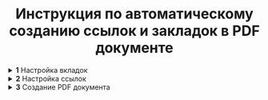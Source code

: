 <h1 align="center">Инструкция по автоматическому созданию ссылок и закладок в PDF документе</h1>

  <details>
    <p>
    <summary>
      <b>1</b> Настройка вкладок
    </summary>
    </p>
    <details>
      <p>
      <summary>
        <b>1.1</b> Создание нового стиля
      </summary>
      </p>
      <p>
      <b>1.1.1</b> Первым делом создаём адекватный стиль заголовка. Переходим во вкладку "Главная". В разделе "Стили" снизу справа нажимаем зночок <img src="https://github.com/Mr-Krabs95/links_and_bookmarks_PDF/blob/main/icons/icon1.png"> ->"Создать стиль".<br>
      <img src="https://github.com/Mr-Krabs95/links_and_bookmarks_PDF/blob/main/screenshots/1.1.1.png">
      </p>
      </p>
      <b>1.1.2</b> В появившемся окне "Создание стиля" вводим следующие значения: <br>
      Имя: Закладки PDF<br>
      Стиль: Абзаца<br>
      Основан на стиле: Обычный<br>
      Стиль следующего абзаца: Обычный<br>
      Форматирование: Times New Roman, 12, <b>Ж</b>, Авто, выравнивание по ширине, междустрочный интервал - одинарный, междустрочное расстояние - минимальное<br>
      Ставим галочку "Добавить в коллекцию стилей"<br>
      <img src="https://github.com/Mr-Krabs95/links_and_bookmarks_PDF/blob/main/screenshots/1.2.png">
      </p>
      </p>
      <b>1.1.3</b> Далее нажимаем "Формат" -> "Абзац..." <img src="https://github.com/Mr-Krabs95/links_and_bookmarks_PDF/blob/main//icons/icon2.png"><br>
      В открывшемся окне следующие настройки:<br>
      Уровень: Уровень 1<br>
      Отступы первая строка: отступ на 1.25 см и нажимаем OK -> OK.<br>
      <img src="https://github.com/Mr-Krabs95/links_and_bookmarks_PDF/blob/main/screenshots/1.3.png"><br>
      </p>
    </details>
    <details>
      <p>
      <summary>
        <b>1.2</b> Создание заголовков
      </summary>
      </p>
      <p>
      <b>1.2</b> Выделите текст, который хотите отформатировать. Во вкладке "Главная" в разделе "Стили" нажмите на созданный только что стиль. Пробегитесь по текстовой части и примените стиль ко всем заголовкам, которые нужно будет отображать во вкладках PDF документа и на которые будем делать ссылки в дальнейшем.<br>
      <img src="https://github.com/Mr-Krabs95/links_and_bookmarks_PDF/blob/main/screenshots/1.4.png"><br>
      </p>
      <p>
      <b>1.5</b> Для удобной навигации в по документу Word во вкладке "Вид" в разделе "Отображение" нажмите галочку "Область навигации". Слева появится панель "Навигация". Проверьте ваши будущие вкладки и перейдите к "Состав проектной документации", нажав на соответствующий заголовок на панели навигации, для дальнейшей настройки.<br>
      <img src="https://github.com/Mr-Krabs95/links_and_bookmarks_PDF/blob/main/screenshots/1.5.png"><br>
      </p>
    </details>
  </details>
  <details>
    <p>
    <summary>
      <b>2</b> Настройка ссылок
    </summary>
    </p>
    <details>
      <p>
      <summary>
        <b>2.1</b> Добавление вкладок
      </summary>
      </p>
      <p>
      <b>2.1.1</b> Выделите заголовок и перейдите во вкладку "Вставка". В разделе "Ссылки" нажмите "Закладка".<br>
      <img src="https://github.com/Mr-Krabs95/links_and_bookmarks_PDF/blob/main/screenshots/2.1.1.png">
      </p>
      <p>
      <b>2.1.2</b> В открывшемся окне введите имя закладки. Оно не должно начинаться с цифры, содержать пробелов и каких-либо символов кроме нижнего подчёркивания _ . Нажмите "Добавить".<br>
      <img src="https://github.com/Mr-Krabs95/links_and_bookmarks_PDF/blob/main/screenshots/2.1.2.png">
      </p>
      <p>
      <b>2.1.3</b> Продолжайте повторять процедуру для всех заголовков, на которые в дальнейшем мы будем давать ссылки в содержании.<br>
      Для автоматизации процесса можно написать макрос. Как это сделать описано в п. 2.2.<br>
      </p>
    </details>
    <details>
      <p>
      <summary>
        <b>2.2</b> Создание макроса (по желанию)
      </summary>
      </p>
      <p>
      <b>2.2.1</b> Нажмите сочетание клавиш Alt+F11. В появившемся окне "Insert" -> "Module".
      <img src="https://github.com/Mr-Krabs95/links_and_bookmarks_PDF/blob/main/screenshots/2.2.1.png">
      </p>
      <p>
      <b>2.2.2</b> В открывшемся окне вставьте следующий код:
      </p>

            Sub AddBookmarksToCustomHeadings()
            Dim para As Paragraph
            Dim bookmarkName As String
            Dim textExcerpt As String
            Dim i As Integer
        
            i = 1 ' Счётчик для уникальных имён, если заголовок повторяется
        
            For Each para In ActiveDocument.Paragraphs
                ' Проверка, является ли стиль абзаца пользовательским заголовком
                If para.Style = "Закладки PDF" Then
                    ' Получаем первые 50 символов текста абзаца
                    textExcerpt = Left(para.Range.Text, 50)
                    
                    ' Удаляем цифры и пробелы в начале строки, если они есть
                    If IsNumeric(Left(textExcerpt, 1)) Then
                        textExcerpt = Trim(Mid(textExcerpt, InStr(1, textExcerpt, " ") + 1))
                    End If
                    
                    ' Заменяем пробелы и недопустимые символы
                    textExcerpt = Replace(textExcerpt, " ", "_")
                    textExcerpt = Replace(textExcerpt, vbTab, "_")
                    textExcerpt = Replace(textExcerpt, ".", "")
                    textExcerpt = Replace(textExcerpt, ",", "")
                    textExcerpt = Replace(textExcerpt, ":", "")
                    textExcerpt = Replace(textExcerpt, ";", "")
                    textExcerpt = Replace(textExcerpt, "!", "")
                    textExcerpt = Replace(textExcerpt, "?", "")
                    textExcerpt = Replace(textExcerpt, "\", "")
                    textExcerpt = Replace(textExcerpt, "/", "")
                    textExcerpt = Replace(textExcerpt, "[", "")
                    textExcerpt = Replace(textExcerpt, "]", "")
                    textExcerpt = Replace(textExcerpt, "(", "")
                    textExcerpt = Replace(textExcerpt, ")", "")
                    textExcerpt = Replace(textExcerpt, "'", "")
                    textExcerpt = Replace(textExcerpt, """", "")
                    
                    ' Проверка на существование закладки и создание уникального имени
                    bookmarkName = textExcerpt & "_" & i
        
                    ' Проверка, если закладка с таким именем уже существует, удаляем её
                    If ActiveDocument.Bookmarks.Exists(bookmarkName) Then
                        ActiveDocument.Bookmarks(bookmarkName).Delete
                    End If
        
                    ' Добавляем новую закладку на абзац
                    On Error Resume Next ' В случае ошибки (например, имя закладки всё ещё некорректно)
                    ActiveDocument.Bookmarks.Add Range:=para.Range, Name:=bookmarkName
                    On Error GoTo 0 ' Отключаем обработку ошибок
        
                    ' Увеличиваем счётчик
                    i = i + 1
                End If
            Next para
            
            MsgBox "Закладки добавлены к заголовкам."
        End Sub

  Для выполнения нажмите F5.
  </details>
  <details>
      <p>
      <summary>
        <b>2.3</b> Добавление ссылок
      </summary>
      </p>
      <p>
      <b>2.3.1</b> Перед тем, как вставлять ссылки нужно отменить их автоматическое форматирование и изменение цвета после нажатия. Для этого перейдите во вкладку "Главное". В разделе "Стили" нажмите значок <img src="https://github.com/Mr-Krabs95/links_and_bookmarks_PDF/blob/main/screenshots/icons/icon1.png"><br>
      В открывшемся справа окне найдите стиль "Гиперссылка" -> Правая конпка мыши -> "Изменить..."<br>
      <img src="https://github.com/Mr-Krabs95/links_and_bookmarks_PDF/blob/main/screenshots/2.3.1.png">
      </p>
      <p>
      <b>2.3.2</b> Настраиваем параметры форматирования: Шрифт: Times New Roman, 12 пт, без подчеркивания, Цвет шрифта: Авто. Нажмите OK.<br>
      <img src="https://github.com/Mr-Krabs95/links_and_bookmarks_PDF/blob/main/screenshots/2.3.2.png">
      </p>
      <p>
      <b>2.3.3</b> Как сделать так, чтобы ссылка не подчёркивалась после нажатия я так и не нашёл. Кто занет - напишите мне =)<br>
      А чтобы ссылка не изменялась после использования - не нажимайте на неё в Word.
      </p>
      <p>
      <b>2.3.4</b> Для добавления ссылки на вкладку, созданную в п. 2.1, выделите текст в содержании тома. Затем перейдите во вкладку "Вставка". В разделе "Ссылки" нажмите "Ссылка" <img src="https://github.com/Mr-Krabs95/links_and_bookmarks_PDF/blob/main/screenshots/icons/icon3.png" height=50 width=75><br>
      <img src="https://github.com/Mr-Krabs95/links_and_bookmarks_PDF/blob/main/screenshots/2.3.3.png">
      </p>
      <p>
      <b>2.3.5</b> В открывшемся окне в разделе "Связать с:" выберите "Место в документе". Отобразятся вкладки, которые мы добавили ранее в п. 2.1-2.2. Выберите "Место в документе: Состав_проектной_документации" и нажмите OK<br>
      <img src="https://github.com/Mr-Krabs95/links_and_bookmarks_PDF/blob/main/screenshots/2.3.5.png"><br>
      Продолжайте добавлять ссылки в содержании для всей текстовой части и переходите к п. 3.
      </p>
  </details>
</details>
<details>
  <p>
  <summary>
    <b>3</b> Создание PDF документа
  </summary>
    <p>
    <b>3.1</b> Для конвертации DOC в PDF необходимо перейти во вкладку "Файл". В разделе "Сохранить как" нажмите "Обзор". В появившемся окне укажите директорию, имя файла и тип файла PDF<br>
    <img src="https://github.com/Mr-Krabs95/links_and_bookmarks_PDF/blob/main/screenshots/3.1.png">
    </p>
    <p>
    <b>3.2</b> Нажмите кнопку "Параметры". В появившемся окне в разделе "Включить непечатаемые данные" поставьте галочку "Создать закладки, используя:" выберите пункт "заголовки". Нажмите OK.<br>
    <img src="https://github.com/Mr-Krabs95/links_and_bookmarks_PDF/blob/main/screenshots/3.2.png">
    </p>
    <p>
    <b>3.3</b> Нажмите кнопку "Сохранить". Зайдите в директорию выбранную при сохранении, откройфе PDF документ и наслаждайтесь результатом АВТОМАТИЗАЦИИ.<br>
    <img src="https://github.com/Mr-Krabs95/links_and_bookmarks_PDF/blob/main/screenshots/3.3.png">
    </p>
</details>
